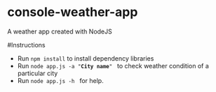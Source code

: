 # console-weather-app
A weather app created with NodeJS

#Instructions

* Run <code>npm install</code> to install dependency libraries
* Run <code>node app.js -a "<b>City name</b>" </code> to check weather condition of a particular city
* Run <code>node app.js -h </code> for help.
